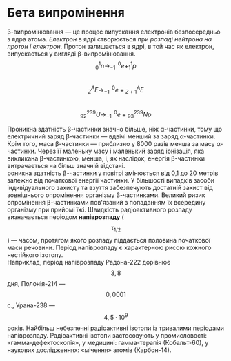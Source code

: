 # Бета випромінення

<!---картиночка---->

β-випромінювання ― це процес випускання електронів безпосередньо з ядра атома. *Електрон* в ядрі створюється при *розпаді нейтрона на протон і електрон*. Протон залишається в ядрі, в той час як електрон, випускається у вигляді β-випромінювання.      
$$^{1}_{0}n→^{\,\,\,0}_{-1}e+^{1}_{1}p$$      
$$^{A}_{Z}E→^{\,\,\,0}_{-1}e+{^{A}_{Z+1}E}$$      
$$^{239}_{92}U→^{\,\,\,0}_{-1}e+{^{239}_{93}Np}$$      

<!--- картиночка--->
Проникна здатність β-частинки значно більше, ніж α-частинки, тому що електричний заряд β-частинки ― вдвічі менший за заряд α-частинки. Крім того, маса β-частинки ― приблизно у 8000 разів менша за масу α-частинки. Через її маленьку масу і маленький заряд іонізація, яка викликана β-частинкою, менша, і, як наслідок, енергія β-частинки витрачається на більш значній відстані.     
роникна здатність β-частинки у повітрі змінюється від 0,1 до 20 метрів залежно від початкової енергії частинки. У більшості випадків засоби індивідуального захисту та взуття забезпечують достатній захист від зовнішнього опромінення організму β-частинками. Великий ризик опромінення β-частинками пов'язаний з попаданням їх всередину організму при прийомі їжі.
Швидкість радіоактивного розпаду визначається періодом **напіврозпаду** ($${τ^{}_{1/2}}$$) ― часом, протягом якого розпаду піддається половина початкової маси речовини. Період напіврозпаду є характерною рисою кожного нестійкого ізотопу.         
Наприклад, період напіврозпаду Радона-222 дорівнює $$3,8$$ дня, Полонія-214 ― $$0,0001$$ с., Урана-238 ― $$4,5·10^9$$ років. Найбільш небезпечні радіоактивні ізотопи із тривалими періодами напіврозпаду.
Радіоактивні ізотопи застосовують у промисловості: «гамма-дефектоскопія», у медицині: гамма-терапія (Кобальт-60), у наукових дослідженнях: «мічення» атомів (Карбон-14).
<!---анимашка---->



